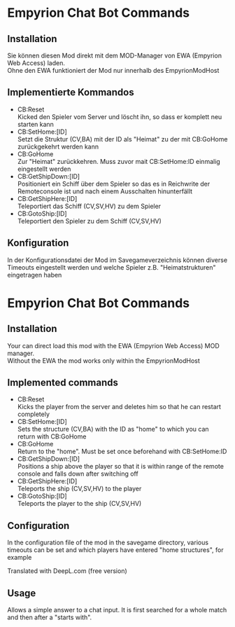 # Empyrion Chat Bot Commands

## Installation
Sie können diesen Mod direkt mit dem MOD-Manager von EWA (Empyrion Web Access) laden. <br/>
Ohne den EWA funktioniert der Mod nur innerhalb des EmpyrionModHost

## Implementierte Kommandos
- CB:Reset\
  Kicked den Spieler vom Server und löscht ihn, so dass er komplett neu starten kann
- CB:SetHome:[ID]\
  Setzt die Struktur (CV,BA) mit der ID als "Heimat" zu der mit CB:GoHome zurückgekehrt werden kann
- CB:GoHome\
  Zur "Heimat" zurückkehren. Muss zuvor mait CB:SetHome:ID einmalig eingestellt werden
- CB:GetShipDown:[ID]\
  Positioniert ein Schiff über dem Spieler so das es in Reichwrite der Remoteconsole ist und nach einem Ausschalten hinunterfällt
- CB:GetShipHere:[ID]\
  Teleportiert das Schiff (CV,SV,HV) zu dem Spieler
- CB:GotoShip:[ID]\
  Teleportiert den Spieler zu dem Schiff (CV,SV,HV)

## Konfiguration
In der Konfigurationsdatei der Mod im Savegameverzeichnis können diverse Timeouts eingestellt werden und welche Spieler z.B. "Heimatstrukturen" eingetragen haben

# Empyrion Chat Bot Commands

## Installation
Your can direct load this mod with the EWA (Empyrion Web Access) MOD manager.<br/>
Without the EWA the mod works only within the EmpyrionModHost

## Implemented commands
- CB:Reset\
  Kicks the player from the server and deletes him so that he can restart completely
- CB:SetHome:[ID]\
  Sets the structure (CV,BA) with the ID as "home" to which you can return with CB:GoHome
- CB:GoHome\
  Return to the "home". Must be set once beforehand with CB:SetHome:ID
- CB:GetShipDown:[ID]\
  Positions a ship above the player so that it is within range of the remote console and falls down after switching off
- CB:GetShipHere:[ID]\
  Teleports the ship (CV,SV,HV) to the player
- CB:GotoShip:[ID]\
  Teleports the player to the ship (CV,SV,HV)

## Configuration
In the configuration file of the mod in the savegame directory, various timeouts can be set and which players have entered "home structures", for example

Translated with DeepL.com (free version)
## Usage
Allows a simple answer to a chat input. It is first searched for a whole match and then
after a "starts with".
